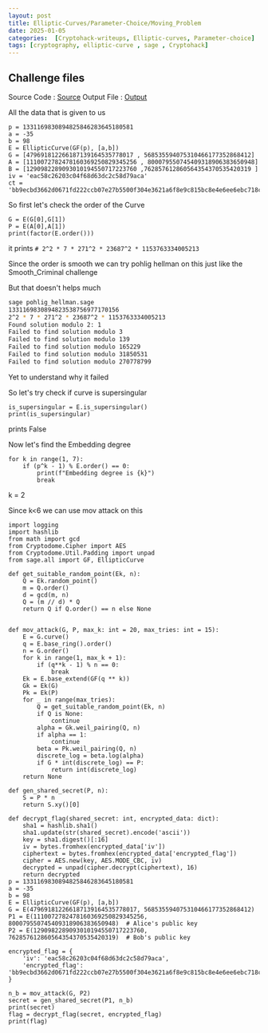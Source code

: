 ```yaml
---
layout: post
title: Elliptic-Curves/Parameter-Choice/Moving_Problem
date: 2025-01-05
categories:  [Cryptohack-writeups, Elliptic-curves, Parameter-choice] 
tags: [cryptography, elliptic-curve , sage , Cryptohack]
---
```

## Challenge files 
Source Code : [Source](https://github.com/G1r00t/CryptoHack_Writeups/blob/main/Elliptic_curves/Parametr_Choice/Moving_problem/e.sage)
Output File : [Output](https://github.com/G1r00t/CryptoHack_Writeups/blob/main/Elliptic_curves/Parametr_Choice/Moving_problem/5.txt)

All the data that is given to us
```sage
p = 1331169830894825846283645180581
a = -35
b = 98
E = EllipticCurve(GF(p), [a,b])
G = [479691812266187139164535778017 , 568535594075310466177352868412]
A = [1110072782478160369250829345256 , 800079550745409318906383650948]
B = [1290982289093010194550717223760 ,762857612860564354370535420319 ]
iv = 'eac58c26203c04f68d63dc2c58d79aca'
ct = 'bb9ecbd3662d0671fd222ccb07e27b5500f304e3621a6f8e9c815bc8e4e6ee6ebc718ce9ca115cb4e41acb90dbcabb0d'
```
So first let's check the order of the Curve
```
G = E(G[0],G[1])
P = E(A[0],A[1])
print(factor(E.order()))
```
it prints `# 2^2 * 7 * 271^2 * 23687^2 * 1153763334005213`

Since the order is smooth we can try pohlig hellman on this just like the Smooth_Criminal challenge 

But that doesn't helps much
```bash
sage pohlig_hellman.sage
1331169830894823538756977170156
2^2 * 7 * 271^2 * 23687^2 * 1153763334005213
Found solution modulo 2: 1
Failed to find solution modulo 3
Failed to find solution modulo 139
Failed to find solution modulo 165229
Failed to find solution modulo 31850531
Failed to find solution modulo 270778799
```

Yet to understand why it failed

So let's try check if curve is supersingular
```
is_supersingular = E.is_supersingular()
print(is_supersingular)
```
prints False

Now let's find the Embedding degree
```sage
for k in range(1, 7):
    if (p^k - 1) % E.order() == 0:
        print(f"Embedding degree is {k}")
        break
```
k = 2

Since k<6 we can use mov attack on this

```
import logging
import hashlib
from math import gcd
from Cryptodome.Cipher import AES
from Cryptodome.Util.Padding import unpad
from sage.all import GF, EllipticCurve

def get_suitable_random_point(Ek, n):
    Q = Ek.random_point()
    m = Q.order()
    d = gcd(m, n)
    Q = (m // d) * Q
    return Q if Q.order() == n else None


def mov_attack(G, P, max_k: int = 20, max_tries: int = 15):
    E = G.curve()
    q = E.base_ring().order()
    n = G.order()
    for k in range(1, max_k + 1):
        if (q**k - 1) % n == 0:
            break
    Ek = E.base_extend(GF(q ** k))
    Gk = Ek(G)
    Pk = Ek(P)
    for _ in range(max_tries):
        Q = get_suitable_random_point(Ek, n)
        if Q is None:
            continue    
        alpha = Gk.weil_pairing(Q, n)
        if alpha == 1:
            continue   
        beta = Pk.weil_pairing(Q, n)
        discrete_log = beta.log(alpha)
        if G * int(discrete_log) == P:
            return int(discrete_log)            
    return None

def gen_shared_secret(P, n):
    S = P * n
    return S.xy()[0]

def decrypt_flag(shared_secret: int, encrypted_data: dict):
    sha1 = hashlib.sha1()
    sha1.update(str(shared_secret).encode('ascii'))
    key = sha1.digest()[:16]
    iv = bytes.fromhex(encrypted_data['iv'])
    ciphertext = bytes.fromhex(encrypted_data['encrypted_flag'])
    cipher = AES.new(key, AES.MODE_CBC, iv)
    decrypted = unpad(cipher.decrypt(ciphertext), 16)
    return decrypted
p = 1331169830894825846283645180581
a = -35
b = 98
E = EllipticCurve(GF(p), [a,b])
G = E(479691812266187139164535778017, 568535594075310466177352868412)
P1 = E(1110072782478160369250829345256, 800079550745409318906383650948)  # Alice's public key
P2 = E(1290982289093010194550717223760, 762857612860564354370535420319)  # Bob's public key

encrypted_flag = {
    'iv': 'eac58c26203c04f68d63dc2c58d79aca',
    'encrypted_flag': 'bb9ecbd3662d0671fd222ccb07e27b5500f304e3621a6f8e9c815bc8e4e6ee6ebc718ce9ca115cb4e41acb90dbcabb0d'
}

n_b = mov_attack(G, P2)
secret = gen_shared_secret(P1, n_b)
print(secret)
flag = decrypt_flag(secret, encrypted_flag)
print(flag)
```
